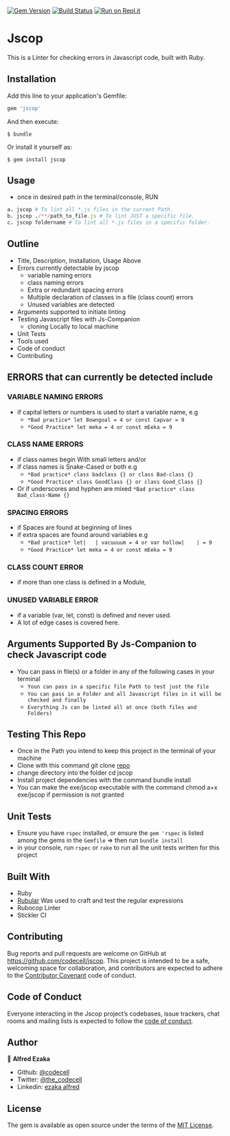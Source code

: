 [![Gem Version](https://badge.fury.io/rb/jscop.svg)](https://badge.fury.io/rb/jscop)  [![Build Status](https://travis-ci.org/codecell/jscop.svg?branch=development)](https://travis-ci.org/codecell/jscop)  [![Run on Repl.it](https://repl.it/badge/github/codecell/js-companion)](https://repl.it/github/codecell/js-companion)

# Jscop

This is a Linter for checking errors in Javascript code, built with Ruby. 

## Installation

Add this line to your application's Gemfile:

```ruby
gem 'jscop'
```

And then execute:

    $ bundle

Or install it yourself as:

    $ gem install jscop

## Usage
- once in desired path in the terminal/console, RUN

```ruby
a. jscop # To lint all *.js files in the current Path.
b. jscop ./**/path_to_file.js # To lint JUST a specific file.
c. jscop foldername # To lint all *.js files in a specific folder.
```

## Outline
  - Title, Description, Installation, Usage Above
  - Errors currently detectable by jscop
    - variable naming errors
    - class naming errors
    - Extra or redundant spacing errors 
    - Multiple declaration of classes in a file (class count) errors
    - Unused variables are detected
  - Arguments supported to initiate linting
  - Testing Javascript files with Js-Companion
    - cloning Locally to local machine
  - Unit Tests
  - Tools used
  - Code of conduct
  - Contributing

## ERRORS that can currently be detected include

### VARIABLE NAMING ERRORS
  - if capital letters or numbers is used to start a variable name, e.g
    - `*Bad practice* let 8owngoal = 4 or const Capvar = 9`
    - `*Good Practice* let meka = 4 or const mEeka = 9`
    
### CLASS NAME ERRORS 
  - if class names begin With small letters and/or
  - if class names is Snake-Cased or both e.g
    - `*Bad practice* class badclass {} or class Bad-class {}`   
    - `*Good Practice* class GoodClass {} or class Good_Class {}`
  - Or if underscores and hyphen are mixed
    `*Bad practice* class Bad_class-Name {}`
    
### SPACING ERRORS
  - if Spaces are found at beginning of lines
  - if extra spaces are found around variables e.g
    - `*Bad practice* let|   | vacuuuum = 4 or var hollow|    | = 9`
    - `*Good Practice* let meka = 4 or const mEeka = 9`

### CLASS COUNT ERROR
  - if more than one class is defined in a Module,

### UNUSED VARIABLE ERROR
  - if a variable (var, let, const) is defined and never used.
  - A lot of edge cases is covered here.

## Arguments Supported By Js-Companion to check Javascript code
  - You can pass in file(s) or a folder in any of the following cases in your terminal
    - `Youn can pass in a specific file Path to test just the file`
    - `You can pass in a Folder and all Javascript files in it will be checked and finally`
    - `Everything Js can be linted all at once (both files and Folders)`

## Testing This Repo
- Once in the Path you intend to keep this project in the terminal of your machine
- Clone with this command git clone [repo](https://github.com/codecell/jscop.git)
- change directory into the folder cd jscop
- Install project dependencies with the command bundle install
- You can make the exe/jscop executable with the command chmod a+x exe/jscop if permission is not granted

## Unit Tests
- Ensure you have `rspec` installed, or ensure the `gem 'rspec` is listed among the gems in the `Gemfile` => then run `bundle install`
- in your console, run `rspec` or `rake` to run all the unit tests written for this project

## Built With
- Ruby
- [Rubular](https://rubular.com/) Was used to craft and test the regular expressions
- Rubocop Linter
- Stickler CI

## Contributing

Bug reports and pull requests are welcome on GitHub at https://github.com/codecell/jscop. This project is intended to be a safe, welcoming space for collaboration, and contributors are expected to adhere to the [Contributor Covenant](http://contributor-covenant.org) code of conduct.

## Code of Conduct

Everyone interacting in the Jscop project’s codebases, issue trackers, chat rooms and mailing lists is expected to follow the [code of conduct](https://github.com/codecell/jscop/blob/master/CODE_OF_CONDUCT.md).

## Author

👤 **Alfred Ezaka**

- Github: [@codecell](https://github.com/codecell)
- Twitter: [@the_codecell](https://twitter.com/the_codecell) 
- Linkedin: [ezaka alfred](https://www.linkedin.com/in/alfrednoble/)

## License

The gem is available as open source under the terms of the [MIT License](https://opensource.org/licenses/MIT).
